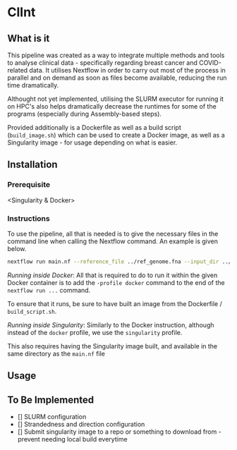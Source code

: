 # ClInt

## What is it

This pipeline was created as a way to integrate multiple methods and tools to analyse clinical data - specifically regarding breast cancer and COVID-related data. It utilises Nextflow in order to carry out most of the process in parallel and on demand as soon as files become available, reducing the run time dramatically. 

Althought not yet implemented, utilising the SLURM executor for running it on HPC's also helps dramatically decrease the runtimes for some of the programs (especially during Assembly-based steps).

Provided additionally is a Dockerfile as well as a build script (`build_image.sh`) which can be used to create a Docker image, as well as a Singularity image - for usage depending on what is easier.

## Installation

### Prerequisite
<List of Programs>

<Nextflow>

<Singularity & Docker>

### Instructions

To use the pipeline, all that is needed is to give the necessary files in the command line when calling the Nextflow command. An example is given below.

```sh
nextflow run main.nf --reference_file ../ref_genome.fna --input_dir ../reads_data/ --gff_file ../ref_genome.gff  --output_dir ./
```

*Running inside Docker*:
All that is required to do to run it within the given Docker container is to add the `-profile docker` command to the end of the `nextflow run ...` command. 

To ensure that it runs, be sure to have built an image from the Dockerfile / `build_script.sh`.

*Running inside Singularity*:
Similarly to the Docker instruction, although instead of the `docker` profile, we use the `singularity` profile.

This also requires having the Singularity image built, and available in the same directory as the `main.nf` file

## Usage


## To Be Implemented
- [] SLURM configuration
- [] Strandedness and direction configuration
- [] Submit singularity image to a repo or something to download from - prevent needing local build everytime
